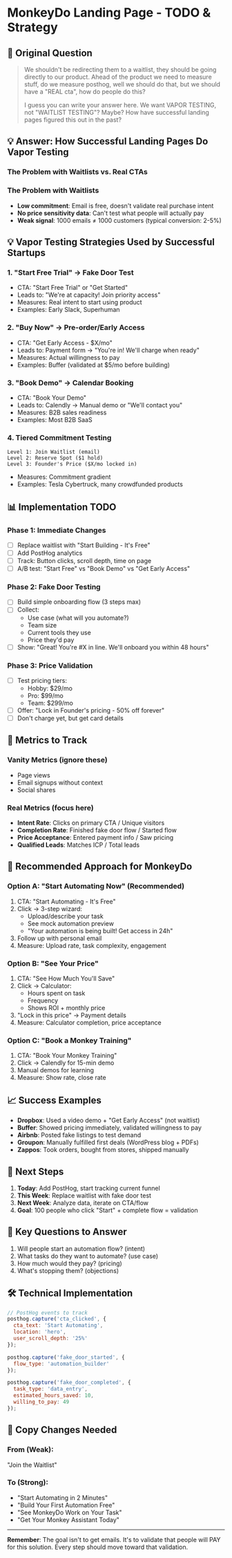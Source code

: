 # MonkeyDo Landing Page - TODO & Strategy

## 📝 Original Question

> We shouldn't be redirecting them to a waitlist, they should be going directly to our product. Ahead of the product we need to measure stuff, do we measure posthog, well we should do that, but we should have a "REAL cta", how do people do this?
> 
> I guess you can write your answer here. We want VAPOR TESTING, not "WAITLIST TESTING"? Maybe? How have successful landing pages figured this out in the past?

## 💡 Answer: How Successful Landing Pages Do Vapor Testing

### The Problem with Waitlists vs. Real CTAs

### The Problem with Waitlists
- **Low commitment**: Email is free, doesn't validate real purchase intent
- **No price sensitivity data**: Can't test what people will actually pay
- **Weak signal**: 1000 emails ≠ 1000 customers (typical conversion: 2-5%)

## 💡 Vapor Testing Strategies Used by Successful Startups

### 1. **"Start Free Trial" → Fake Door Test**
- CTA: "Start Free Trial" or "Get Started"
- Leads to: "We're at capacity! Join priority access"
- Measures: Real intent to start using product
- Examples: Early Slack, Superhuman

### 2. **"Buy Now" → Pre-order/Early Access**
- CTA: "Get Early Access - $X/mo"
- Leads to: Payment form → "You're in! We'll charge when ready"
- Measures: Actual willingness to pay
- Examples: Buffer (validated at $5/mo before building)

### 3. **"Book Demo" → Calendar Booking**
- CTA: "Book Your Demo"
- Leads to: Calendly → Manual demo or "We'll contact you"
- Measures: B2B sales readiness
- Examples: Most B2B SaaS

### 4. **Tiered Commitment Testing**
```
Level 1: Join Waitlist (email)
Level 2: Reserve Spot ($1 hold)
Level 3: Founder's Price ($X/mo locked in)
```
- Measures: Commitment gradient
- Examples: Tesla Cybertruck, many crowdfunded products

## 📊 Implementation TODO

### Phase 1: Immediate Changes
- [ ] Replace waitlist with "Start Building - It's Free"
- [ ] Add PostHog analytics
- [ ] Track: Button clicks, scroll depth, time on page
- [ ] A/B test: "Start Free" vs "Book Demo" vs "Get Early Access"

### Phase 2: Fake Door Testing
- [ ] Build simple onboarding flow (3 steps max)
- [ ] Collect:
  - Use case (what will you automate?)
  - Team size
  - Current tools they use
  - Price they'd pay
- [ ] Show: "Great! You're #X in line. We'll onboard you within 48 hours"

### Phase 3: Price Validation
- [ ] Test pricing tiers:
  - Hobby: $29/mo
  - Pro: $99/mo
  - Team: $299/mo
- [ ] Offer: "Lock in Founder's pricing - 50% off forever"
- [ ] Don't charge yet, but get card details

## 🔬 Metrics to Track

### Vanity Metrics (ignore these)
- Page views
- Email signups without context
- Social shares

### Real Metrics (focus here)
- **Intent Rate**: Clicks on primary CTA / Unique visitors
- **Completion Rate**: Finished fake door flow / Started flow
- **Price Acceptance**: Entered payment info / Saw pricing
- **Qualified Leads**: Matches ICP / Total leads

## 🚀 Recommended Approach for MonkeyDo

### Option A: "Start Automating Now" (Recommended)
1. CTA: "Start Automating - It's Free"
2. Click → 3-step wizard:
   - Upload/describe your task
   - See mock automation preview
   - "Your automation is being built! Get access in 24h"
3. Follow up with personal email
4. Measure: Upload rate, task complexity, engagement

### Option B: "See Your Price"
1. CTA: "See How Much You'll Save"
2. Click → Calculator:
   - Hours spent on task
   - Frequency
   - Shows ROI + monthly price
3. "Lock in this price" → Payment details
4. Measure: Calculator completion, price acceptance

### Option C: "Book a Monkey Training"
1. CTA: "Book Your Monkey Training"
2. Click → Calendly for 15-min demo
3. Manual demos for learning
4. Measure: Show rate, close rate

## 📈 Success Examples

- **Dropbox**: Used a video demo + "Get Early Access" (not waitlist)
- **Buffer**: Showed pricing immediately, validated willingness to pay
- **Airbnb**: Posted fake listings to test demand
- **Groupon**: Manually fulfilled first deals (WordPress blog + PDFs)
- **Zappos**: Took orders, bought from stores, shipped manually

## 🔄 Next Steps

1. **Today**: Add PostHog, start tracking current funnel
2. **This Week**: Replace waitlist with fake door test
3. **Next Week**: Analyze data, iterate on CTA/flow
4. **Goal**: 100 people who click "Start" + complete flow = validation

## 💭 Key Questions to Answer

1. Will people start an automation flow? (intent)
2. What tasks do they want to automate? (use case)
3. How much would they pay? (pricing)
4. What's stopping them? (objections)

## 🛠 Technical Implementation

```javascript
// PostHog events to track
posthog.capture('cta_clicked', {
  cta_text: 'Start Automating',
  location: 'hero',
  user_scroll_depth: '25%'
});

posthog.capture('fake_door_started', {
  flow_type: 'automation_builder'
});

posthog.capture('fake_door_completed', {
  task_type: 'data_entry',
  estimated_hours_saved: 10,
  willing_to_pay: 49
});
```

## 📝 Copy Changes Needed

### From (Weak):
"Join the Waitlist"

### To (Strong):
- "Start Automating in 2 Minutes"
- "Build Your First Automation Free"
- "See MonkeyDo Work on Your Task"
- "Get Your Monkey Assistant Today"

---

**Remember**: The goal isn't to get emails. It's to validate that people will PAY for this solution. Every step should move toward that validation.
